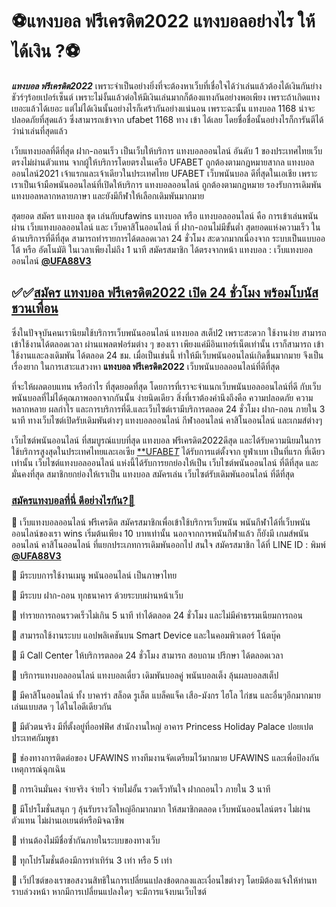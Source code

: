 # ⚽️แทงบอล ฟรีเครดิต2022 แทงบอลอย่างไร ให้ได้เงิน ?⚽️
 
***แทงบอล ฟรีเครดิต2022*** เพราะจำเป็นอย่างยิ่งที่จะต้องหาเว็บที่เชื่อใจได้ว่าเล่นแล้วต้องได้เงินกันย่างชัวร์ๆร้อยเปอร์เซ็นต์ เพราะไม่งั้นแล้วต่อให้มีเงินเล่นมากก็ต้องแทงกันอย่างพอเพียง เพราะถ้าเกิดแทงเยอะแล้วได้เยอะ แต่ไม่ได้เงินนั้นอย่างไรก็เศร้ากันอย่างแน่นอน เพราะฉะนั้น แทงบอล 1168 น่าจะปลอดภัยที่สุดแล้ว ซึ่งสามารถเข้าจาก ufabet 1168 ทาง เข้า ได้เลย โดยชื่อชื่อนั้นอย่างไรก็การันตีได้ว่าน่าเล่นที่สุดแล้ว

เว็บแทงบอลที่ดีที่สุด ฝาก-ถอนเร็ว เป็นเว็บให้บริการ แทงบอลออนไลน์ อันดับ 1 ของประเทศไทยเว็บตรงไม่ผ่านตัวแทน จากผู้ให้บริการโดยตรงในเครือ UFABET ถูกต้องตามกฎหมายสากล แทงบอล ออนไลน์2021 เจ้าแรกและเจ้าเดียวในประเทศไทย UFABET เว็บพนันบอล ดีที่สุดในเอเชีย เพราะเราเป็นเจ้ามือพนันออนไลน์ที่เปิดให้บริการ แทงบอลออนไลน์ ถูกต้องตามกฎหมาย รองรับการเดิมพันแทงบอลหลากหลายภาษา และยังมีกีฬาให้เลือกเดิมพันมากมาย

สุดยอด สมัคร แทงบอล ชุด เล่นกับufawins แทงบอล หรือ แทงบอลออนไลน์ คือ การเข้าเล่นพนันผ่าน เว็บแทงบอลออนไลน์ และ เว็บคาสิโนออนไลน์ ที่ ฝาก-ถอนไม่มีขั้นต่ำ สุดยอดแห่งความเร็ว ในด้านบริการที่ดีที่สุด สามารถทำรายการได้ตลอดเวลา 24 ชั่วโมง สะดวกมากเนื่องจาก ระบบเป็นแบบออโต้ หรือ อัตโนมัติ ในเวลาเพียงไม่ถึง 1 นาที สมัครสมาชิก ได้ตรงจากหน้า แทงบอล : เว็บแทงบอลออนไลน์ [**@UFA88V3**](https://line.me/R/ti/p/%40ufa88v3)

## ✅✅[สมัคร แทงบอล ฟรีเครดิต2022 เปิด 24 ชั่วโมง พร้อมโบนัสชวนเพื่อน](https://www.ufa88s.co/)

ซึ่งในปัจจุบันคนเรานิยมใช้บริการเว็บพนันออนไลน์ แทงบอล สเต็ป2 เพราะสะดวก ใช้งานง่าย สามารถเข้าใช้งานได้ตลอดเวลา ผ่านแพลตฟอร์มต่าง ๆ ของเรา เพียงแค่มีอินเทอร์เน็ตเท่านั้น เราก็สามารถ เข้าใช้งานและลงเดิมพัน ได้ตลอด 24 ชม. เมื่อเป็นเช่นนี้ ทำให้มีเว็บพนันออนไลน์เกิดขึ้นมากมาย จึงเป็นเรื่องยาก ในการเสาะแสวงหา **แทงบอล ฟรีเครดิต2022** เว็บพนันบอลออนไลน์ที่ดีที่สุด

ที่จะให้ผลตอบแทน หรือกำไร ที่สุดยอดที่สุด โดยการที่เราจะจำแนกเว็บพนันบอลออนไลน์ที่ดี กับเว็บพนันบอลที่ไม่ได้คุณภาพออกจากกันนั้น ง่ายนิดเดียว สิ่งที่เราต้องคำนึงถึงคือ ความปลอดภัย ความหลากหลาย ผลกำไร และการบริการที่ดี.และเว็บไซต์เรามีบริการตลอด 24 ชั่วโมง ฝาก-ถอน ภายใน 3 นาที ทางเว็บไซต์เปิดรับเดิมพันต่างๆ แทงบอลออนไลน์ กีฬาออนไลน์ คาสิโนออนไลน์ และเกมส์ต่างๆ

เว็บไซต์พนันออนไลน์ ที่สมบูรณ์แบบที่สุด แทงบอล ฟรีเครดิต2022ดีสุด และได้รับความนิยมในการใช้บริการสูงสุดในประเทศไทยและเอเซีย [**UFABE*T*](https://www.ufa88s.co/) ได้รับการแต่ตั้งจาก ยูฟ่าเบท เป็นที่แรก ที่เดียวเท่านั้น เว็บไซต์แทงบอลออนไลน์ แห่งนี้ได้รับการยกย่องให้เป็น เว็บไซต์พนันออนไลน์ ที่ดีที่สุด และมั่นคงที่สุด สมาชิกยกย่องให้เราเป็น แทงบอล สมัครเล่น เว็บไซต์รับเดิมพันออนไลน์ ที่ดีที่สุด

### [สมัครแทงบอลที่นี่ ดีอย่างไรกัน?💯](https://www.ufa88s.co/%e0%b9%81%e0%b8%97%e0%b8%87%e0%b8%9a%e0%b8%ad%e0%b8%a5-%e0%b8%9f%e0%b8%a3%e0%b8%b5%e0%b9%80%e0%b8%84%e0%b8%a3%e0%b8%94%e0%b8%b4%e0%b8%952022/)

📍 เว็บแทงบอลออนไลน์ ฟรีเครดิต สมัครสมาชิกเพื่อเข้าใช้บริการเว็บพนัน พนันกีฬาได้ที่เว็บพนันออนไลน์ของเรา wins เริ่มต้นเพียง 10 บาทเท่านั้น นอกจากการพนันกีฬาแล้ว ก็ยังมี เกมส์พนันออนไลน์ คาสิโนออนไลน์ ที่แยกประเภทการเดิมพันออกไป สนใจ สมัครสมาชิก ได้ที่ LINE ID : พิมพ์ [**@UFA88V3**](https://line.me/R/ti/p/%40ufa88v3)

📍 มีระบบการใช้งานเมนู พนันออนไลน์ เป็นภาษาไทย

📍 มีระบบ ฝาก-ถอน ทุกธนาคาร ด้วยระบบผ่านหน้าเว็บ

📍 ทำรายการถอนรวดเร็วไม่เกิน 5 นาที ทำได้ตลอด 24 ชั่วโมง และไม่มีค่าธรรมเนียมการถอน

📍 สามารถใช้งานระบบ แอปพลิเคชันบน Smart Device และในคอมพิวเตอร์ โน้ตบุ๊ค

📍 มี Call Center ให้บริการตลอด 24 ชั่วโมง สามารถ สอบถาม ปรึกษา ได้ตลอดเวลา

📍 บริการแทงบอลออนไลน์ แทงบอลเดี่ยว เดิมพันบอลคู่ พนันบอลเต็ง ลุ้นผลบอลสเต็ป

📍 มีคาสิโนออนไลน์ ทั้ง บาคาร่า สล็อด รูเล็ต แบล็คแจ็ค เสือ-มังกร ไฮโล ไก่ชน และอื่นๆอีกมากมาย เล่นแบบสด ๆ ได้ในไอดีเดียวกัน

📍 มีตัวตนจริง มีที่ตั้งอยู่ที่ออฟฟิศ สำนักงานใหญ่ อาคาร Princess Holiday Palace ปอยเปต ประเทศกัมพูชา

📍 ช่องทางการติดต่อของ UFAWINS ทางทีมงานจัดเตรียมไว้มากมาย UFAWINS และเพื่อป้องกันเหตุการณ์ฉุกเฉิน

📍 การเงินมั่นคง จ่ายจริง จ่ายไว จ่ายไม่อั้น รวดเร็วทันใจ ฝากถอนไว ภายใน 3 นาที

📍 มีโปรโมชั่นสนุก ๆ ลุ้นรับรางวัลใหญ่อีกมากมาก ให้สมาชิกตลอด เว็บพนันออนไลน์ตรง ไม่ผ่านตัวแทน ไม่ผ่านเอเยนต์หรือมิจฉาชีพ

📍 ท่านต้องไม่มีชื่อซ้ำกันภายในระบบของทางเว็บ

📍 ทุกโปรโมชั่นต้องมีการทำเทิร์น 3 เท่า หรือ 5 เท่า

📍 เว็ปไซต์ของเราขอสงวนสิทธิในการเปลี่ยนแปลงข้อตกลงและเงื่อนไขต่างๆ โดยมิต้องแจ้งให้ท่านทราบล่วงหน้า หากมีการเปลี่ยนแปลงใดๆ จะมีการแจ้งบนเว็บไซต์
